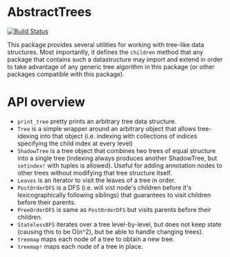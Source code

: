 # AbstractTrees

[![Build Status](https://travis-ci.org/Keno/AbstractTrees.jl.svg?branch=master)](https://travis-ci.org/Keno/AbstractTrees.jl)

This package provides several utilities for working with tree-like data structures. Most importantly, it defines the `children` method that any package that contains such a datastructure may import and extend in order to take advantage of any generic tree algorithm in this package (or other packages compatible with this package).

# API overview

- `print_tree` pretty prints an arbitrary tree data structure.
- `Tree` is a simple wrapper around an arbitrary object that allows tree-idexing into that object (i.e. indexing with collections of indices specifying the child index at every level)
- `ShadowTree` is a tree object that combines two trees of equal structure into a single tree (indexing always produces another ShadowTree, but `setindex!` with tuples is allowed). Useful for adding annotation nodes to other trees without modifying that tree structure itself.
- `Leaves` is an iterator to visit the leaves of a tree in order.
- `PostOrderDFS` is a DFS (i.e. will vist node's children before it's lexicographically following siblings) that guarantees to visit children before their parents.
- `PreeOrderDFS` is same as `PostOrderDFS` but visits parents before their children.
- `StatelessBFS` iterates over a tree level-by-level, but does not keep state (causing this to be O(n^2), but be able to handle changing trees).
- `treemap` maps each node of a tree to obtain a new tree.
- `treemap!` maps each node of a tree in place.
